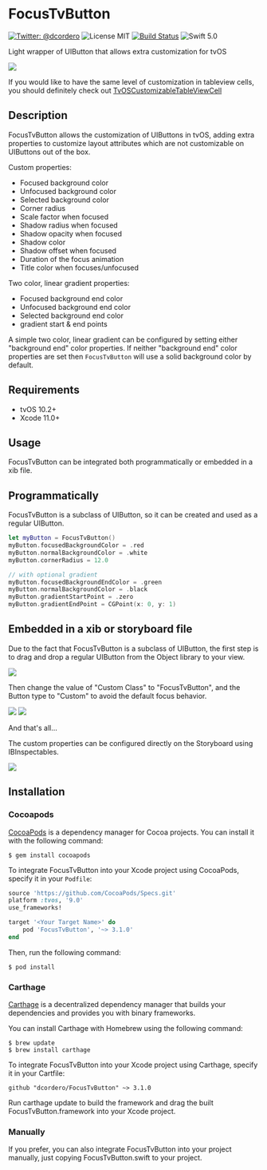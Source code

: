 # FocusTvButton
[![Twitter: @dcordero](https://img.shields.io/badge/contact-@dcordero-blue.svg?style=flat)](https://twitter.com/dcordero)
![License MIT](https://img.shields.io/badge/license-MIT-green.svg)
[![Build Status](https://travis-ci.org/dcordero/FocusTvButton.svg?branch=master)](https://travis-ci.org/dcordero/FocusTvButton)
![Swift 5.0](https://img.shields.io/badge/Swift-5.0-orange.svg)


Light wrapper of UIButton that allows extra customization for tvOS

![](art/preview.gif)

If you would like to have the same level of customization in tableview cells, you should definitely check out [TvOSCustomizableTableViewCell](https://github.com/zattoo/TvOSCustomizableTableViewCell)

## Description

FocusTvButton allows the customization of UIButtons in tvOS, adding extra properties to customize layout attributes which are not customizable on UIButtons out of the box.

Custom properties:

- Focused background color
- Unfocused background color
- Selected background color
- Corner radius
- Scale factor when focused
- Shadow radius when focused
- Shadow opacity when focused
- Shadow color
- Shadow offset when focused
- Duration of the focus animation
- Title color when focuses/unfocused

Two color, linear gradient properties:
- Focused background end color
- Unfocused background end color
- Selected background end color
- gradient start & end points

A simple two color, linear gradient can be configured by setting either "background end" color properties. If neither "background end" color properties are set then `FocusTvButton` will use a solid background color by default.

## Requirements

- tvOS 10.2+
- Xcode 11.0+

## Usage

FocusTvButton can be integrated both programmatically or embedded in a xib file.

## Programmatically

FocusTvButton is a subclass of UIButton, so it can be created and used as a regular UIButton.

```swift
let myButton = FocusTvButton()
myButton.focusedBackgroundColor = .red
myButton.normalBackgroundColor = .white
myButton.cornerRadius = 12.0

// with optional gradient
myButton.focusedBackgroundEndColor = .green
myButton.normalBackgroundColor = .black
myButton.gradientStartPoint = .zero
myButton.gradientEndPoint = CGPoint(x: 0, y: 1)
```

## Embedded in a xib or storyboard file

Due to the fact that FocusTvButton is a subclass of UIButton, the first step is to drag and drop a regular UIButton from the Object library to your view.

![](art/buttonObjectLibrary.png)

Then change the value of "Custom Class" to "FocusTvButton", and the Button type to "Custom" to avoid the default focus behavior.

![](art/buttonCustomClass.png) ![](art/buttonTypeCustom.png)

And that's all...

The custom properties can be configured directly on the Storyboard using IBInspectables.

![](art/ibinspectables.png)

## Installation

### Cocoapods

[CocoaPods](https://cocoapods.org) is a dependency manager for Cocoa projects. You can install it with the following command:

```
$ gem install cocoapods
```

To integrate FocusTvButton into your Xcode project using CocoaPods, specify it in your `Podfile`:

```ruby
source 'https://github.com/CocoaPods/Specs.git'
platform :tvos, '9.0'
use_frameworks!

target '<Your Target Name>' do
    pod 'FocusTvButton', '~> 3.1.0'
end
```

Then, run the following command:

```
$ pod install
```

### Carthage

[Carthage](https://github.com/Carthage/Carthage) is a decentralized dependency manager that builds your dependencies and provides you with binary frameworks.

You can install Carthage with Homebrew using the following command:

```
$ brew update
$ brew install carthage
```

To integrate FocusTvButton into your Xcode project using Carthage, specify it in your Cartfile:

```
github "dcordero/FocusTvButton" ~> 3.1.0
```

Run carthage update to build the framework and drag the built FocusTvButton.framework into your Xcode project.

### Manually

If you prefer, you can also integrate FocusTvButton into your project manually, just copying FocusTvButton.swift to your project.
